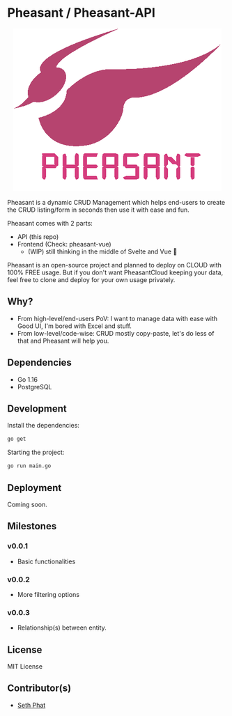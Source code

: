 # Pheasant / Pheasant-API

<p align="center">
  <img src="./docs/imgs/pheasant-logo.png" title="Pheasant API SethPhat SethSandaru" alt="Pheasant API SethPhat SethSandaru">
</p>

Pheasant is a dynamic CRUD Management which helps end-users to create the CRUD listing/form in seconds then use it with ease and fun.

Pheasant comes with 2 parts:
- API (this repo)
- Frontend (Check: pheasant-vue)
  - (WIP) still thinking in the middle of Svelte and Vue 🤔

Pheasant is an open-source project and planned to deploy on CLOUD with 100% FREE usage. 
But if you don't want PheasantCloud keeping your data, feel free to clone and deploy for your own usage privately.

## Why?
- From high-level/end-users PoV: I want to manage data with ease with Good UI, I'm bored with Excel and stuff.
- From low-level/code-wise: CRUD mostly copy-paste, let's do less of that and Pheasant will help you.

## Dependencies
- Go 1.16
- PostgreSQL

## Development

Install the dependencies:

```bash
go get
```

Starting the project:
```bash
go run main.go
```

## Deployment

Coming soon.

## Milestones

### v0.0.1
- Basic functionalities

### v0.0.2
- More filtering options

### v0.0.3
- Relationship(s) between entity.

## License

MIT License

## Contributor(s)
- [Seth Phat](https://github.com/sethsandaru)

